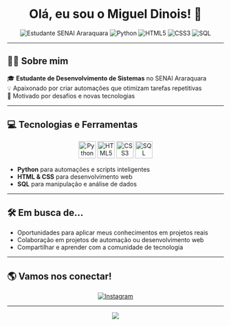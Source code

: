 <h1 align="center">Olá, eu sou o Miguel Dinois! 👋</h1>

<p align="center">
  <img src="https://img.shields.io/badge/Estudante-SENAI%20Araraquara-blue?style=for-the-badge&logo=academia" alt="Estudante SENAI Araraquara"/>
  <img src="https://img.shields.io/badge/Python-3670A0?style=for-the-badge&logo=python&logoColor=ffdd54" alt="Python"/>
  <img src="https://img.shields.io/badge/HTML-E34F26?style=for-the-badge&logo=html5&logoColor=white" alt="HTML5"/>
  <img src="https://img.shields.io/badge/CSS-1572B6?style=for-the-badge&logo=css3&logoColor=white" alt="CSS3"/>
  <img src="https://img.shields.io/badge/SQL-4479A1?style=for-the-badge&logo=postgresql&logoColor=white" alt="SQL"/>
</p>

---

## 🙋‍♂️ Sobre mim

🎓 **Estudante de Desenvolvimento de Sistemas** no SENAI Araraquara  
💡 Apaixonado por criar automações que otimizam tarefas repetitivas  
🚀 Motivado por desafios e novas tecnologias

---

## 💻 Tecnologias e Ferramentas

<div align="center">
  <img src="https://cdn.jsdelivr.net/gh/devicons/devicon/icons/python/python-original.svg" width="40" alt="Python"/>
  <img src="https://cdn.jsdelivr.net/gh/devicons/devicon/icons/html5/html5-original.svg" width="40" alt="HTML5"/>
  <img src="https://cdn.jsdelivr.net/gh/devicons/devicon/icons/css3/css3-original.svg" width="40" alt="CSS3"/>
  <img src="https://cdn.jsdelivr.net/gh/devicons/devicon/icons/mysql/mysql-original.svg" width="40" alt="SQL"/>
</div>

- **Python** para automações e scripts inteligentes
- **HTML & CSS** para desenvolvimento web
- **SQL** para manipulação e análise de dados

---

## 🛠️ Em busca de…

- Oportunidades para aplicar meus conhecimentos em projetos reais
- Colaboração em projetos de automação ou desenvolvimento web
- Compartilhar e aprender com a comunidade de tecnologia

---

## 🌎 Vamos nos conectar!

<p align="center">
  <a href="https://instagram.com/eudinois" target="_blank">
    <img src="https://img.shields.io/badge/Instagram-eudinois-E4405F?style=for-the-badge&logo=instagram&logoColor=white" alt="Instagram"/>
  </a>
</p>

---

<p align="center">
  <img src="https://capsule-render.vercel.app/api?type=waving&color=0:1572B6,100:3670A0&height=120&section=footer&text=Bem-vindo%20ao%20meu%20GitHub!&fontColor=fff&fontAlign=50"/>
</p>
